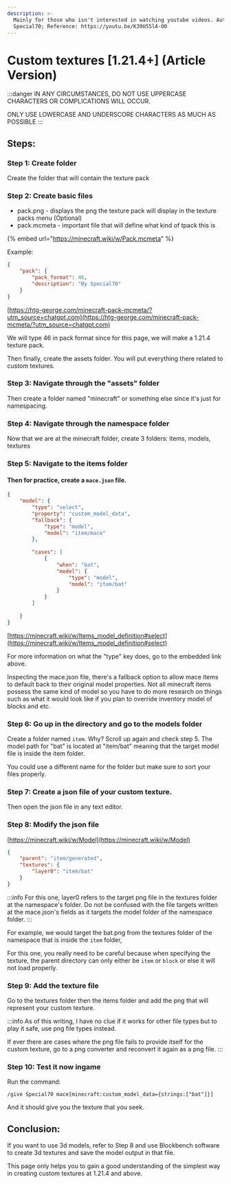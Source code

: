```yaml
---
description: >-
  Mainly for those who isn't interested in watching youtube videos. Author:
  Special70; Reference: https://youtu.be/K39U55l4-O0
---
```


# Custom textures \[1.21.4+] (Article Version)

:::danger
IN ANY CIRCUMSTANCES, DO NOT USE UPPERCASE CHARACTERS OR COMPLICATIONS WILL OCCUR.

ONLY USE LOWERCASE AND UNDERSCORE CHARACTERS AS MUCH AS POSSIBLE
:::

## Steps:

### Step 1: Create folder

Create the folder that will contain the texture pack

### Step 2: Create basic files

* pack.png - displays the png the texture pack will display in the texture packs menu (Optional)
* pack.mcmeta - important file that will define what kind of tpack this is

\{% embed url="https://minecraft.wiki/w/Pack.mcmeta" %\}

Example:

```json
{
    "pack": {
        "pack_format": 46,
        "description": "By Special70"
    }
}
```

[https://htg-george.com/minecraft-pack-mcmeta/?utm_source=chatgpt.com](https://htg-george.com/minecraft-pack-mcmeta/?utm_source=chatgpt.com)

We will type 46 in pack format since for this page, we will make a 1.21.4 texture pack.

Then finally, create the assets folder. You will put everything there related to custom textures.

### Step 3: Navigate through the "assets" folder

Then create a folder named "minecraft" or something else since it's just for namespacing.

### Step 4: Navigate through the namespace folder

Now that we are at the minecraft folder, create 3 folders: items, models, textures

### Step 5: Navigate to the items folder

#### Then for practice, create a `mace.json` file.

```json
{
	"model": {
		"type": "select", 
		"property": "custom_model_data",
		"fallback": {
			"type": "model",
			"model": "item/mace"
		},
		
		"cases": [
			{
				"when": "bat",
				"model": {
					"type": "model",
					"model": "item/bat"
				}
			}
		]
		
	}
}
```

[https://minecraft.wiki/w/Items_model_definition#select](https://minecraft.wiki/w/Items_model_definition#select)

For more information on what the "type" key does, go to the embedded link above.

Inspecting the mace.json file, there's a fallback option to allow mace items to default back to their original model properties. Not all minecraft items possess the same kind of model so you have to do more research on things such as what it would look like if you plan to override inventory model of blocks and etc.

### Step 6: Go up in the directory and go to the models folder

Create a folder named `item`. Why? Scroll up again and check step 5. The model path for "bat" is located at "item/bat" meaning that the target model file is inside the item folder.

You could use a different name for the folder but make sure to sort your files properly.

### Step 7: Create a json file of your custom texture.

Then open the json file in any text editor.

### Step 8: Modify the json file

[https://minecraft.wiki/w/Model](https://minecraft.wiki/w/Model)

```json
{
	"parent": "item/generated",
	"textures": {
		"layer0": "item/bat"
	}
}
```

:::info
For this one, layer0 refers to the target png file in the textures folder at the namespace's folder. Do not be confused with the file targets written at the mace.json's fields as it targets the model folder of the namespace folder.
:::

For example, we would target the bat.png from the textures folder of the namespace that is inside the `item` folder,

For this one, you really need to be careful because when specifying the texture, the parent directory can only either be `item` or `block` or else it will not load properly.

### Step 9: Add the texture file

Go to the textures folder then the items folder and add the png that will represent your custom texture.

:::info
As of this writing, I have no clue if it works for other file types but to play it safe, use png file types instead.

If ever there are cases where the png file fails to provide itself for the custom texture, go to a png converter and reconvert it again as a png file.
:::

### Step 10: Test it now ingame

Run the command:

```
/give Special70 mace[minecraft:custom_model_data={strings:["bat"]}]
```

And it should give you the texture that you seek.

## Conclusion:

If you want to use 3d models, refer to Step 8 and use Blockbench software to create 3d textures and save the model output in that file.

This page only helps you to gain a good understanding of the simplest way in creating custom textures at 1.21.4 and above.
